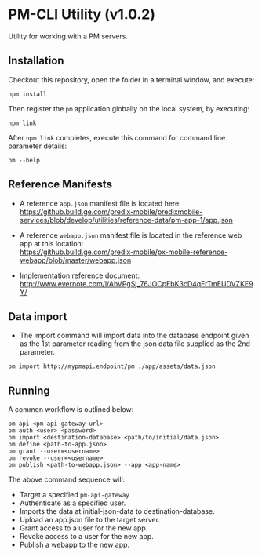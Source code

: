 # PM-CLI Utility (v1.0.2)

Utility for working with a PM servers.


## Installation

Checkout this repository, open the folder in a terminal window, and execute:

```
npm install
```

Then register the `pm` application globally on the local system, by executing:

```
npm link
```

After `npm link` completes, execute this command for command line parameter details:


```
pm --help
```

## Reference Manifests

- A reference `app.json` manifest file is located here: <br /> https://github.build.ge.com/predix-mobile/predixmobile-services/blob/develop/utilities/reference-data/pm-app-1/app.json

- A reference `webapp.json` manifest file is located in the reference web app at this location:  <br />  https://github.build.ge.com/predix-mobile/px-mobile-reference-webapp/blob/master/webapp.json

- Implementation reference document: <br /> http://www.evernote.com/l/AhVPgSj_76JOCpFbK3cD4qFrTmEUDVZKE9Y/

## Data import
- The import command will import data into the database endpoint given as the 1st parameter reading from the json data file supplied as the 2nd parameter.
```
pm import http://mypmapi.endpoint/pm ./app/assets/data.json
```

## Running

A common workflow is outlined below:

```
pm api <pm-api-gateway-url>
pm auth <user> <password>
pm import <destination-database> <path/to/initial/data.json>
pm define <path-to-app.json>
pm grant --user=<username>
pm revoke --user=<username>
pm publish <path-to-webapp.json> --app <app-name>
```

The above command sequence will:

- Target a specified `pm-api-gateway`
- Authenticate as a specified user.
- Imports the data at initial-json-data to destination-database.
- Upload an app.json file to the target server.
- Grant access to a user for the new app.
- Revoke access to a user for the new app.
- Publish a webapp to the new app.

